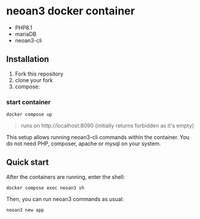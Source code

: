 # neoan3 docker container

- PHP8.1
- mariaDB
- neoan3-cli

## Installation
1. Fork this repository
2. clone your fork
3. compose:

### start container
`docker compose up`

> runs on http://localhost:8090 (initially returns forbidden as it's empty)

This setup allows running neoan3-cli commands within the container. 
You do not need PHP, composer, apache or mysql on your system.

## Quick start

After the containers are running, enter the shell:

`docker compose exec neoan3 sh`

Then, you can run neoan3 commands as usual:

`neoan3 new app`